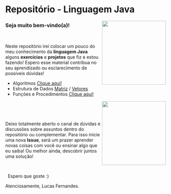 # Repositório - Linguagem Java 

   <img align="right" src="https://octodex.github.com/images/jetpacktocat.png" width="200">
   
   ### Seja muito bem-vindo(a)!   
   
   
  &nbsp;
  
   Neste repositório irei colocar um pouco do meu conhecimento da **linguagem Java** 
   alguns **exercícios** e **projetos** que fiz e estou fazendo! Espero esse material
   contribua no seu aprendizado ou esclarecimento de possíveis dúvidas!
   * Algoritmos [Clique aqui!](https://github.com/LucasFernandesBrazil/Java/tree/main/Java/Exercicios/src/Algoritmo)
   * Estrutura de Dados [Matriz](https://github.com/LucasFernandesBrazil/Java/tree/main/Java/Exercicios/src/estruturaDeDados/Matriz) / [Vetores](https://github.com/LucasFernandesBrazil/Java/tree/main/Java/Exercicios/src/estruturaDeDados/Vetores)
   * Funções e Procedimentos [Clique aqui!](https://github.com/LucasFernandesBrazil/Java/tree/main/Java/Exercicios/src/funcoesProcedimentos)
    
    
   &nbsp;
   <img align = "right" src = "https://octodex.github.com/images/mountietocat.png" width = "200">
   
   
   &nbsp;
   
   
   
   Deixo totalmente aberto o canal de dúvidas e discussões sobre assuntos dentro
   do repositório ou complementar. Para isso inicie uma nova **Issue**, será um 
   prazer aprender novas coisas com você ou ensinar algo que eu saiba! 
   Ou melhor ainda, descobrir juntos uma solução!
      
   
   &nbsp;
      
   
   &nbsp;
   Espero que goste :)
    


   Atenciosamente, Lucas Fernandes.

 
